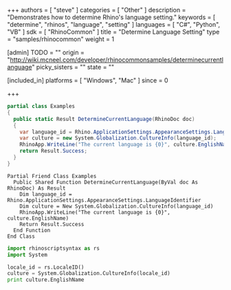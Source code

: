 +++
authors = [ "steve" ]
categories = [ "Other" ]
description = "Demonstrates how to determine Rhino's language setting."
keywords = [ "determine", "rhinos", "language", "setting" ]
languages = [ "C#", "Python", "VB" ]
sdk = [ "RhinoCommon" ]
title = "Determine Language Setting"
type = "samples/rhinocommon"
weight = 1

[admin]
TODO = ""
origin = "http://wiki.mcneel.com/developer/rhinocommonsamples/determinecurrentlanguage"
picky_sisters = ""
state = ""

[included_in]
platforms = [ "Windows", "Mac" ]
since = 0

+++

<div class="codetab-content" id="cs">

```cs
partial class Examples
{
  public static Result DetermineCurrentLanguage(RhinoDoc doc)
  {
    var language_id = Rhino.ApplicationSettings.AppearanceSettings.LanguageIdentifier;
    var culture = new System.Globalization.CultureInfo(language_id);
    RhinoApp.WriteLine("The current language is {0}", culture.EnglishName);
    return Result.Success;
  }
}
```

</div>


<div class="codetab-content" id="vb">

```vbnet
Partial Friend Class Examples
  Public Shared Function DetermineCurrentLanguage(ByVal doc As RhinoDoc) As Result
	Dim language_id = Rhino.ApplicationSettings.AppearanceSettings.LanguageIdentifier
	Dim culture = New System.Globalization.CultureInfo(language_id)
	RhinoApp.WriteLine("The current language is {0}", culture.EnglishName)
	Return Result.Success
  End Function
End Class
```

</div>


<div class="codetab-content" id="py">

```python
import rhinoscriptsyntax as rs
import System

locale_id = rs.LocaleID()
culture = System.Globalization.CultureInfo(locale_id)
print culture.EnglishName
```

</div>

